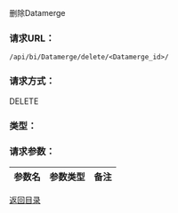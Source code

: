 删除Datamerge

### **请求URL：**

`/api/bi/Datamerge/delete/<Datamerge_id>/`

### **请求方式：**

DELETE

### **类型：**

### **请求参数：**

|参数名|参数类型|备注|
|:--|:--|:--|

[返回目录](../base.md)